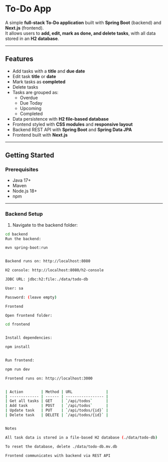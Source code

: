 # To-Do App

A simple **full-stack To-Do application** built with **Spring Boot** (backend) and **Next.js** (frontend).  
It allows users to **add, edit, mark as done, and delete tasks**, with all data stored in an **H2 database**.

---

##  Features

- Add tasks with a **title** and **due date**
- Edit task **title** or **date**
- Mark tasks as **completed**
- Delete tasks
- Tasks are grouped as:
  - Overdue
  - Due Today
  - Upcoming
  - Completed
- Data persistence with **H2 file-based database**
- Frontend styled with **CSS modules** and **responsive layout**
- Backend REST API with **Spring Boot** and **Spring Data JPA**
- Frontend built with **Next.js** 

---

##  Getting Started

### Prerequisites

- Java 17+
- Maven
- Node.js 18+
- npm 

---

### Backend Setup

1. Navigate to the backend folder:

```bash
cd backend
Run the backend:

mvn spring-boot:run


Backend runs on: http://localhost:8080

H2 console: http://localhost:8080/h2-console

JDBC URL: jdbc:h2:file:./data/todo-db

User: sa

Password: (leave empty)

Frontend

Open frontend folder:

cd frontend


Install dependencies:

npm install


Run frontend:

npm run dev

Frontend runs on: http://localhost:3000


| Action        | Method | URL               |
| ------------- | ------ | ----------------- |
| Get all tasks | GET    | `/api/todos`      |
| Add task      | POST   | `/api/todos`      |
| Update task   | PUT    | `/api/todos/{id}` |
| Delete task   | DELETE | `/api/todos/{id}` |


Notes

All task data is stored in a file-based H2 database (./data/todo-db)

To reset the database, delete ./data/todo-db.mv.db

Frontend communicates with backend via REST API
